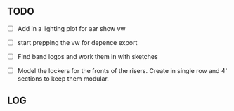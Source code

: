 

## TODO
- [ ] Add in a lighting plot for aar show vw
- [ ] start prepping the vw for depence export
- [ ] Find band logos and work them in with sketches
- [ ] Model the lockers for the fronts of the risers. Create in single row and 4' sections to keep them modular.



## LOG




